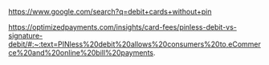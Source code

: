 https://www.google.com/search?q=debit+cards+without+pin

https://optimizedpayments.com/insights/card-fees/pinless-debit-vs-signature-debit/#:~:text=PINless%20debit%20allows%20consumers%20to,eCommerce%20and%20online%20bill%20payments.
